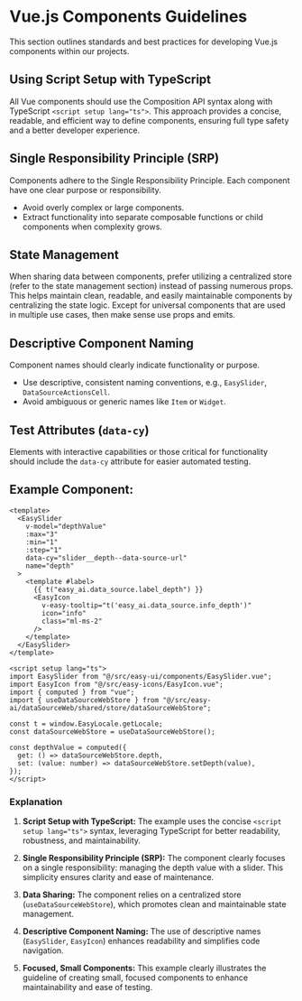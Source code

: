 # Vue.js Components Guidelines

This section outlines standards and best practices for developing Vue.js components within our projects.
## Using Script Setup with TypeScript

All Vue components should use the Composition API syntax along with TypeScript `<script setup lang="ts">`. This approach provides a concise, readable, and efficient way to define components, ensuring full type safety and a better developer experience.

## Single Responsibility Principle (SRP)

Components adhere to the Single Responsibility Principle. Each component have one clear purpose or responsibility.

- Avoid overly complex or large components.
- Extract functionality into separate composable functions or child components when complexity grows.

## State Management

When sharing data between components, prefer utilizing a centralized store (refer to the state management section) instead of passing numerous props. This helps maintain clean, readable, and easily maintainable components by centralizing the state logic.
Except for universal components that are used in multiple use cases, then make sense use props and emits.

## Descriptive Component Naming

Component names should clearly indicate functionality or purpose.

- Use descriptive, consistent naming conventions, e.g., `EasySlider`, `DataSourceActionsCell`.
- Avoid ambiguous or generic names like `Item` or `Widget`.

## Test Attributes (`data-cy`)

Elements with interactive capabilities or those critical for functionality should include the `data-cy` attribute for easier automated testing.

## Example Component:

```vue
<template>
  <EasySlider
    v-model="depthValue"
    :max="3"
    :min="1"
    :step="1"
    data-cy="slider__depth--data-source-url"
    name="depth"
  >
    <template #label>
      {{ t("easy_ai.data_source.label_depth") }}
      <EasyIcon
        v-easy-tooltip="t('easy_ai.data_source.info_depth')"
        icon="info"
        class="ml-ms-2"
      />
    </template>
  </EasySlider>
</template>

<script setup lang="ts">
import EasySlider from "@/src/easy-ui/components/EasySlider.vue";
import EasyIcon from "@/src/easy-icons/EasyIcon.vue";
import { computed } from "vue";
import { useDataSourceWebStore } from "@/src/easy-ai/dataSourceWeb/shared/store/dataSourceWebStore";

const t = window.EasyLocale.getLocale;
const dataSourceWebStore = useDataSourceWebStore();

const depthValue = computed({
  get: () => dataSourceWebStore.depth,
  set: (value: number) => dataSourceWebStore.setDepth(value),
});
</script>
```

### Explanation

1. **Script Setup with TypeScript:**
   The example uses the concise `<script setup lang="ts">` syntax, leveraging TypeScript for better readability, robustness, and maintainability.

2. **Single Responsibility Principle (SRP):**
   The component clearly focuses on a single responsibility: managing the depth value with a slider. This simplicity ensures clarity and ease of maintenance.

3. **Data Sharing:**
   The component relies on a centralized store (`useDataSourceWebStore`), which promotes clean and maintainable state management.

4. **Descriptive Component Naming:**
   The use of descriptive names (`EasySlider`, `EasyIcon`) enhances readability and simplifies code navigation.

5. **Focused, Small Components:**
   This example clearly illustrates the guideline of creating small, focused components to enhance maintainability and ease of testing.

